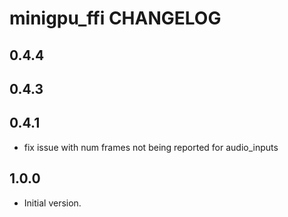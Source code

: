 # minigpu_ffi CHANGELOG

## 0.4.4

## 0.4.3

## 0.4.1

- fix issue with num frames not being reported for audio_inputs

## 1.0.0

- Initial version.
